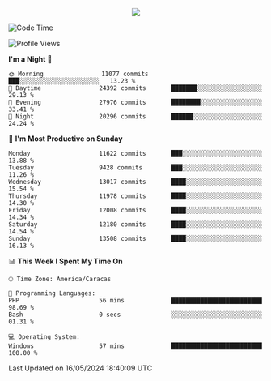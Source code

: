 <p align="center">
  <a href="http://www.github.com/thevacs">
    <img src="https://github-readme-streak-stats.herokuapp.com/?user=thevacs&stroke=ffffff&background=1c1917&ring=0891b2&fire=0891b2&currStreakNum=ffffff&currStreakLabel=0891b2&sideNums=ffffff&sideLabels=ffffff&dates=ffffff&hide_border=true" />
  </a>
</p>

<!--START_SECTION:waka-->
![Code Time](http://img.shields.io/badge/Code%20Time-2%2C499%20hrs%2035%20mins-blue)

![Profile Views](http://img.shields.io/badge/Profile%20Views-0-blue)

**I'm a Night 🦉** 

```text
🌞 Morning                11077 commits       ███░░░░░░░░░░░░░░░░░░░░░░   13.23 % 
🌆 Daytime                24392 commits       ███████░░░░░░░░░░░░░░░░░░   29.13 % 
🌃 Evening                27976 commits       ████████░░░░░░░░░░░░░░░░░   33.41 % 
🌙 Night                  20296 commits       ██████░░░░░░░░░░░░░░░░░░░   24.24 % 
```
📅 **I'm Most Productive on Sunday** 

```text
Monday                   11622 commits       ███░░░░░░░░░░░░░░░░░░░░░░   13.88 % 
Tuesday                  9428 commits        ███░░░░░░░░░░░░░░░░░░░░░░   11.26 % 
Wednesday                13017 commits       ████░░░░░░░░░░░░░░░░░░░░░   15.54 % 
Thursday                 11978 commits       ████░░░░░░░░░░░░░░░░░░░░░   14.30 % 
Friday                   12008 commits       ████░░░░░░░░░░░░░░░░░░░░░   14.34 % 
Saturday                 12180 commits       ████░░░░░░░░░░░░░░░░░░░░░   14.54 % 
Sunday                   13508 commits       ████░░░░░░░░░░░░░░░░░░░░░   16.13 % 
```


📊 **This Week I Spent My Time On** 

```text
🕑︎ Time Zone: America/Caracas

💬 Programming Languages: 
PHP                      56 mins             █████████████████████████   98.69 % 
Bash                     0 secs              ░░░░░░░░░░░░░░░░░░░░░░░░░   01.31 % 

💻 Operating System: 
Windows                  57 mins             █████████████████████████   100.00 % 
```


 Last Updated on 16/05/2024 18:40:09 UTC
<!--END_SECTION:waka-->
